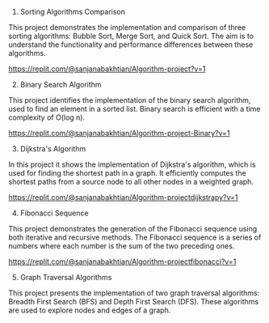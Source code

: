 1. Sorting Algorithms Comparison

This project demonstrates the implementation and comparison of three sorting algorithms: Bubble Sort, Merge Sort, and Quick Sort. The aim is to understand the functionality and performance differences between these algorithms.

https://replit.com/@sanjanabakhtian/Algorithm-project?v=1

2. Binary Search Algorithm

This project identifies the implementation of the binary search algorithm, used to find an element in a sorted list. Binary search is efficient with a time complexity of O(log n).

https://replit.com/@sanjanabakhtian/Algorithm-project-Binary?v=1

3. Dijkstra's Algorithm

In this project it shows the implementation of Dijkstra's algorithm, which is used for finding the shortest path in a graph. It efficiently computes the shortest paths from a source node to all other nodes in a weighted graph.

https://replit.com/@sanjanabakhtian/Algorithm-projectdijkstrapy?v=1

4. Fibonacci Sequence

This project demonstrates the generation of the Fibonacci sequence using both iterative and recursive methods. The Fibonacci sequence is a series of numbers where each number is the sum of the two preceding ones.

https://replit.com/@sanjanabakhtian/Algorithm-projectfibonacci?v=1

5. Graph Traversal Algorithms

This project presents the implementation of two graph traversal algorithms: Breadth First Search (BFS) and Depth First Search (DFS). These algorithms are used to explore nodes and edges of a graph.
